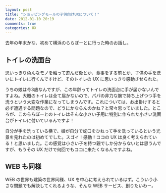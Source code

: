 ```yaml
---
layout: post
title: "ショッピングモールの子供向けUXについて！"
date: 2012-01-10 20:19
comments: true
categories: UX
---
```


去年の年末かな、初めて横浜のららぽーとに行った時のお話し。

## トイレの洗面台

思いっきり色んなモノを触って遊んだ後とか、食事をする前とか、子供の手を洗いにトイレに行くんですけど、そのトイレの UX に思いっきり感動させられた。

<!-- more -->

うちの娘は今3歳なんですが、この年齢ってトイレの洗面台に手が届かないんですよね。大概のトイレは全て届かないので、パパの非力な腕で持ち上げつつ手を洗うという大変な作業になってしまうんです。これについては、お出掛けすると必ず遭遇する問題なので、どうにかならんのかね？と常々思っていました。ところが、このららぽーとのトイレはそんな小さい子用に特別に作られた小さい洗面台がトイレに付いているんですよ！

自分が手を洗っている横で、娘が自分で蛇口をひねって手を洗っているという光景を見れたのは初めてでした。スゴイ！感動！ココの UX は良く考えられている！と思いました。この感覚は小さい子を持つ親でしか分からないとは思うんですが、もうその UX だけで何回でもココに来たくなるんですよね。

## WEB も同様

WEB の世界も建築の世界同様、UX を中心に考えられているはず。こういう小さな問題でも解決してくれるような、そんな WEB サービス、創りたいわー。
